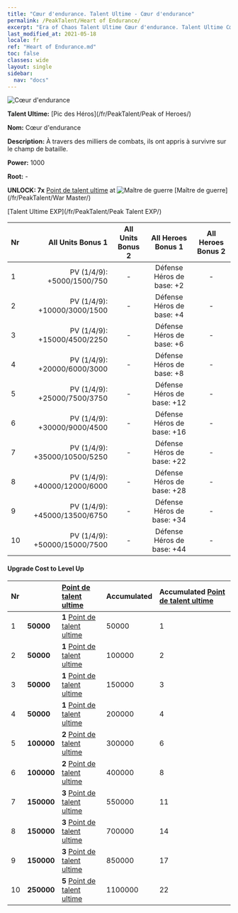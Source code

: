 ```yaml
---
title: "Cœur d'endurance. Talent Ultime - Cœur d'endurance"
permalink: /PeakTalent/Heart of Endurance/
excerpt: "Era of Chaos Talent Ultime Cœur d'endurance. Talent Ultime Cœur d'endurance. Cœur d'endurance"
last_modified_at: 2021-05-18
locale: fr
ref: "Heart of Endurance.md"
toc: false
classes: wide
layout: single
sidebar:
  nav: "docs"
---
```


  ![Cœur d'endurance](/images/pt/talent_1002.png)

  **Talent Ultime:** [Pic des Héros](/fr/PeakTalent/Peak of Heroes/)

  **Nom:** Cœur d'endurance

  **Description:** À travers des milliers de combats, ils ont appris à survivre sur le champ de bataille.

  **Power:** 1000

  **Root:** -

  **UNLOCK: 7x** [Point de talent ultime](/ItemsFR/con_934/) at ![Maître de guerre](/images/pt/talent_1001.png) [Maître de guerre](/fr/PeakTalent/War Master/)

  [Talent Ultime EXP](/fr/PeakTalent/Peak Talent EXP/)

  | Nr | All Units Bonus 1 | All Units Bonus 2 | All Heroes Bonus 1 | All Heroes Bonus 2 |
  |:---|--------------:|:-------------:|:-------------:|:-------------:|
  | 1 | PV (1/4/9): +5000/1500/750 | - | Défense Héros de base: +2 | - |
  | 2 | PV (1/4/9): +10000/3000/1500 | - | Défense Héros de base: +4 | - |
  | 3 | PV (1/4/9): +15000/4500/2250 | - | Défense Héros de base: +6 | - |
  | 4 | PV (1/4/9): +20000/6000/3000 | - | Défense Héros de base: +8 | - |
  | 5 | PV (1/4/9): +25000/7500/3750 | - | Défense Héros de base: +12 | - |
  | 6 | PV (1/4/9): +30000/9000/4500 | - | Défense Héros de base: +16 | - |
  | 7 | PV (1/4/9): +35000/10500/5250 | - | Défense Héros de base: +22 | - |
  | 8 | PV (1/4/9): +40000/12000/6000 | - | Défense Héros de base: +28 | - |
  | 9 | PV (1/4/9): +45000/13500/6750 | - | Défense Héros de base: +34 | - |
  | 10 | PV (1/4/9): +50000/15000/7500 | - | Défense Héros de base: +44 | - |


#### Upgrade Cost to Level Up

  | Nr | <i class="fas fa-coins"/> | [Point de talent ultime](/ItemsFR/con_934/) | Accumulated <i class="fas fa-coins"/> | Accumulated [Point de talent ultime](/ItemsFR/con_934/) |
  |:---|:--------------|:-------------|:-------------|:-------------|
  | 1 | **50000** | **1** [Point de talent ultime](/ItemsFR/con_934/) | 50000 | 1 |
  | 2 | **50000** | **1** [Point de talent ultime](/ItemsFR/con_934/) | 100000 | 2 |
  | 3 | **50000** | **1** [Point de talent ultime](/ItemsFR/con_934/) | 150000 | 3 |
  | 4 | **50000** | **1** [Point de talent ultime](/ItemsFR/con_934/) | 200000 | 4 |
  | 5 | **100000** | **2** [Point de talent ultime](/ItemsFR/con_934/) | 300000 | 6 |
  | 6 | **100000** | **2** [Point de talent ultime](/ItemsFR/con_934/) | 400000 | 8 |
  | 7 | **150000** | **3** [Point de talent ultime](/ItemsFR/con_934/) | 550000 | 11 |
  | 8 | **150000** | **3** [Point de talent ultime](/ItemsFR/con_934/) | 700000 | 14 |
  | 9 | **150000** | **3** [Point de talent ultime](/ItemsFR/con_934/) | 850000 | 17 |
  | 10 | **250000** | **5** [Point de talent ultime](/ItemsFR/con_934/) | 1100000 | 22 |

